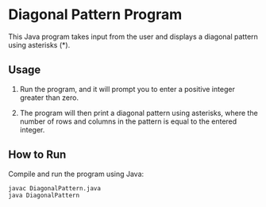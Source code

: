 # Diagonal Pattern Program

This Java program takes input from the user and displays a diagonal pattern using asterisks (*).

## Usage

1. Run the program, and it will prompt you to enter a positive integer greater than zero.

2. The program will then print a diagonal pattern using asterisks, where the number of rows and columns in the pattern is equal to the entered integer.

## How to Run

Compile and run the program using Java:

```bash
javac DiagonalPattern.java
java DiagonalPattern
